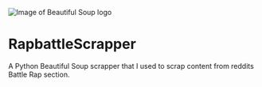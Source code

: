 ![Image of Beautiful Soup logo](http://www.crummy.com/software/BeautifulSoup/10.1.jpg)

RapbattleScrapper
=================
A Python Beautiful Soup scrapper that I used to scrap content from reddits Battle Rap section.
